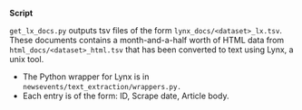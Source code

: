 **Script**

`get_lx_docs.py` outputs tsv files of the form `lynx_docs/<dataset>_lx.tsv`. 
These documents contains a month-and-a-half worth of HTML data from 
`html_docs/<dataset>_html.tsv` that has been converted to text using Lynx, 
a unix tool. 
- The Python wrapper for Lynx is in `newsevents/text_extraction/wrappers.py.` 
- Each entry is of the form: ID, Scrape date, Article body.

